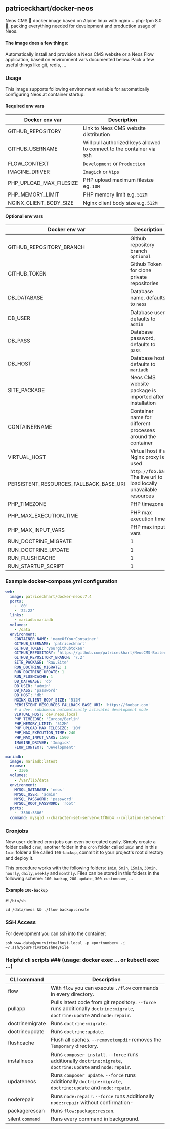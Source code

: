 ## patriceckhart/docker-neos ##
Neos CMS 🐳 docker image based on Alpine linux with nginx + php-fpm 8.0 🚀, packing everything needed for development and production usage of Neos.

#### The image does a few things: ####
Automatically install and provision a Neos CMS website or a Neos Flow application, based on environment vars documented below. Pack a few useful things like git, redis, ...

### Usage ###
This image supports following environment variable for automatically configuring Neos at container startup:

#### Required env vars ####

| Docker env var | Description |
|---------|-------------|
|GITHUB_REPOSITORY|Link to Neos CMS website distribution|
|GITHUB_USERNAME|Will pull authorized keys allowed to connect to the container via ssh|
|FLOW_CONTEXT|`Development` or `Production`|
|IMAGINE_DRIVER|`Imagick` or `Vips`|
|PHP_UPLOAD_MAX_FILESIZE|PHP upload maximum filesize eg. `10M`|
|PHP_MEMORY_LIMIT|PHP memory limit e.g. `512M`|
|NGINX_CLIENT_BODY_SIZE|Nginx client body size e.g. `512M`|

#### Optional env vars ####

| Docker env var | Description |
|---------|-------------|
|GITHUB_REPOSITORY_BRANCH|Github repository branch `optional`|
|GITHUB_TOKEN|Github Token for clone private repositories|
|DB_DATABASE|Database name, defaults to `neos`|
|DB_USER|Database user, defaults to `admin`|
|DB_PASS|Database password, defaults to `pass`|
|DB_HOST|Database host, defaults to `mariadb`|
|SITE_PACKAGE|Neos CMS website package is imported after installation|
|CONTAINERNAME|Container name for different processes around the container|
|VIRTUAL_HOST|Virtual host if a Nginx proxy is used|
|PERSISTENT_RESOURCES_FALLBACK_BASE_URI|`http://foo.bar` The live url to load locally unavailable resources|
|PHP_TIMEZONE|PHP timezone|
|PHP_MAX_EXECUTION_TIME|PHP max execution time|
|PHP_MAX_INPUT_VARS|PHP max input vars|
|RUN_DOCTRINE_MIGRATE|1|Run `./flow doctrine:migrate` at container start|
|RUN_DOCTRINE_UPDATE|1|Run `./flow doctrine:update` at container start|
|RUN_FLUSHCACHE|1|Run `./flow flow:cache:flush` and `./flow flow:cache:flush --force` at container start|
|RUN_STARTUP_SCRIPT|1|Run `startup.sh` after container start|

### Example docker-compose.yml configuration ###

```yaml
web:
  image: patriceckhart/docker-neos:7.4
  ports:
    - '80'
    - '22:22'
  links:
    - mariadb:mariadb
  volumes:
    - /data
  environment:
    CONTAINER_NAME: 'nameOfYourContainer'
    GITHUB_USERNAME: 'patriceckhart'
    GITHUB_TOKEN: 'yourgithubtoken'
    GITHUB_REPOSITORY: 'https://github.com/patriceckhart/NeosCMS-Boilerplate.git'
    GITHUB_REPOSITORY_BRANCH: '7.2'
    SITE_PACKAGE: 'Raw.Site'
    RUN_DOCTRINE_MIGRATE: 1
    RUN_DOCTRINE_UPDATE: 1
    RUN_FLUSHCACHE: 1
    DB_DATABASE: 'db'
    DB_USER: 'admin'
    DB_PASS: 'password'
    DB_HOST: 'db'
    NGINX_CLIENT_BODY_SIZE: '512M'
    PERSISTENT_RESOURCES_FALLBACK_BASE_URI: 'https://foobar.com'
    # a dev. subdomain automatically activates development mode
    VIRTUAL_HOST: dev.neos.local
    PHP_TIMEZONE: 'Europe/Berlin'
    PHP_MEMORY_LIMIT: '512M'
    PHP_UPLOAD_MAX_FILESIZE: '10M'
    PHP_MAX_EXECUTION_TIME: 240
    PHP_MAX_INPUT_VARS: 1500
    IMAGINE_DRIVER: 'Imagick'
    FLOW_CONTEXT: 'Development'
    
mariadb:
  image: mariadb:latest
  expose:
    - 3306
  volumes:
    - /var/lib/data
  environment:
    MYSQL_DATABASE: 'neos'
    MYSQL_USER: 'admin'
    MYSQL_PASSWORD: 'password'
    MYSQL_ROOT_PASSWORD: 'root'
  ports:
    - '3306:3306'
  command: mysqld --character-set-server=utf8mb4 --collation-server=utf8mb4_unicode_ci
```

### Cronjobs ###

Now user-defined cron jobs can even be created easily. Simply create a folder called `cron`, another folder in the `cron` folder called `1min` and in this `1min` folder a file called `100-backup`, commit it to your project's root directory and deploy it.

This procedure works with the following folders: `1min`, `5min`, `15min`, `30min`, `hourly`, `daily`, `weekly` and `monthly`. Files can be stored in this folders in the following scheme: `100-backup`, `200-update`, `300-customname`, ...

#### Example `100-backup` ####

```
#!/bin/sh

cd /data/neos && ./flow backup:create
```

### SSH Access ###

For development you can ssh into the container:

`ssh www-data@yourvirtualhost.local -p <portnumber> -i ~/.ssh/yourPrivateSshKeyFile`

### Helpful cli scripts ### (usage: docker exec ... or kubectl exec ...)

| CLI command | Description |
|---------|-------------|
|flow|With `flow` you can execute `./flow` commands in every directory.|
|pullapp|Pulls latest code from git repository. `--force` runs additionally `doctrine:migrate`, `doctrine:update` and `node:repair`.|
|doctrinemigrate|Runs `doctrine:migrate`.|
|doctrineupdate|Runs `doctrine:update`.|
|flushcache|Flush all caches. `--removetempdir` removes the `Temporary` directory.|
|installneos|Runs `composer install`. `--force` runs additionally `doctrine:migrate`, `doctrine:update` and `node:repair`.|
|updateneos|Runs `composer update`. `--force` runs additionally `doctrine:migrate`, `doctrine:update` and `node:repair`.|
|noderepair|Runs `node:repair`. `--force` runs additionally `node:repair` without confirmation-|
|packagerescan|Runs `flow:package:rescan`.|
|silent `command`|Runs every command in background.|
